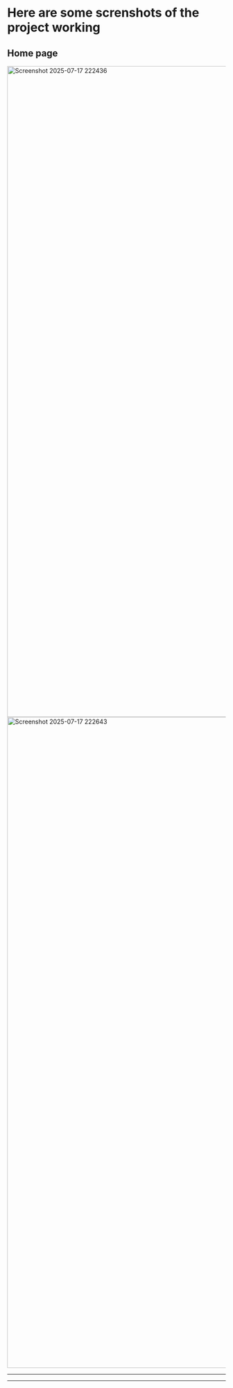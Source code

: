 # Here are some screnshots of the project working

## Home page
<img width="1500" height="auto" alt="Screenshot 2025-07-17 222436" src="https://github.com/user-attachments/assets/0c30f9b3-77db-4f45-9a67-3ad19f9f294c" />

<img width="1500" height="auto" alt="Screenshot 2025-07-17 222643" src="https://github.com/user-attachments/assets/ecd1bd1d-fff3-4d6c-a969-c74bd71f8204" />

<hr>
<hr>
